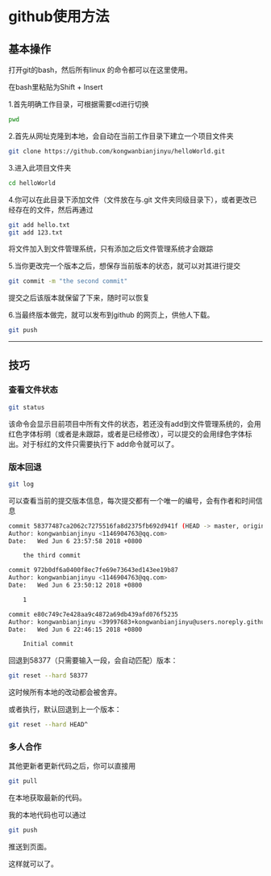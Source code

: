 github使用方法
===

基本操作
---

打开git的bash，然后所有linux 的命令都可以在这里使用。

在bash里粘贴为Shift + Insert

1.首先明确工作目录，可根据需要cd进行切换

```bash
pwd
```

2.首先从网址克隆到本地，会自动在当前工作目录下建立一个项目文件夹

```bash
git clone https://github.com/kongwanbianjinyu/helloWorld.git
```

3.进入此项目文件夹

```bash
cd helloWorld
```

4.你可以在此目录下添加文件（文件放在与.git 文件夹同级目录下），或者更改已经存在的文件，然后再通过

```bash
git add hello.txt
git add 123.txt
```

将文件加入到文件管理系统，只有添加之后文件管理系统才会跟踪

5.当你更改完一个版本之后，想保存当前版本的状态，就可以对其进行提交

```bash
git commit -m "the second commit"
```

提交之后该版本就保留了下来，随时可以恢复

6.当最终版本做完，就可以发布到github 的网页上，供他人下载。

```bash
git push
```

------

技巧
---

### 查看文件状态

```bash
git status
```

该命令会显示目前项目中所有文件的状态，若还没有add到文件管理系统的，会用红色字体标明（或者是未跟踪，或者是已经修改），可以提交的会用绿色字体标出。对于标红的文件只需要执行下 add命令就可以了。

### 版本回退

```bash
git log
```

可以查看当前的提交版本信息，每次提交都有一个唯一的编号，会有作者和时间信息

```bash
commit 58377487ca2062c7275516fa8d2375fb692d941f (HEAD -> master, origin/master,                        origin/HEAD)
Author: kongwanbianjinyu <1146904763@qq.com>
Date:   Wed Jun 6 23:57:58 2018 +0800

    the third commit

commit 972b0df6a0400f8ec7fe69e73643ed143ee19b87
Author: kongwanbianjinyu <1146904763@qq.com>
Date:   Wed Jun 6 23:50:12 2018 +0800

    1

commit e80c749c7e428aa9c4872a69db439afd076f5235
Author: kongwanbianjinyu <39997683+kongwanbianjinyu@users.noreply.github.com>
Date:   Wed Jun 6 22:46:15 2018 +0800

    Initial commit
```

回退到58377（只需要输入一段，会自动匹配）版本：

```bash
git reset --hard 58377
```

这时候所有本地的改动都会被舍弃。

或者执行，默认回退到上一个版本：

```bash
git reset --hard HEAD^
```

### 多人合作

其他更新者更新代码之后，你可以直接用

```bash
git pull
```

在本地获取最新的代码。

我的本地代码也可以通过

```bash
git push 
```

推送到页面。

这样就可以了。

































